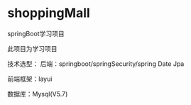 # shoppingMall
springBoot学习项目

此项目为学习项目


技术选型：
后端：springboot/springSecurity/spring Date Jpa

前端框架：layui

数据库：Mysql(V5.7)
